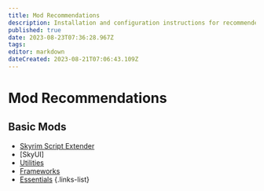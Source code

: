 ```yaml
---
title: Mod Recommendations
description: Installation and configuration instructions for recommended mods.
published: true
date: 2023-08-23T07:36:28.967Z
tags: 
editor: markdown
dateCreated: 2023-08-21T07:06:43.109Z
---
```


# Mod Recommendations

## Basic Mods

- [Skyrim Script Extender](/mods/skse)
- [SkyUI]
- [Utilities](/mods/utilities)
- [Frameworks](/mods/frameworks)
- [Essentials](/mods/essentials)
{.links-list}